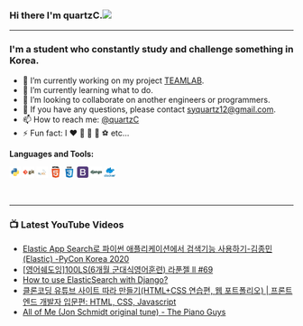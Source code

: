 ### Hi there I'm quartzC.<a href="https://github.com/quartzC"><img src="https://media.giphy.com/media/hvRJCLFzcasrR4ia7z/giphy.gif" width="25px"></a>
<!--
**quartzC/quartzC** is a ✨ _special_ ✨ repository because its `README.md` (this file) appears on your GitHub profile. 

Here are some ideas to get you started:-->
<hr>

### I'm a student who constantly study and challenge something in Korea.

- 🔭 I’m currently working on my project [TEAMLAB](https://www.notion.so/TEAMLAB-d690ca4b3f4d44449520ed21e9b51739).
- 🌱 I’m currently learning what to do.
- 👯 I’m looking to collaborate on another engineers or programmers.
- 💬 If you have any questions, please contact syquartz12@gmail.com.
- 📫 How to reach me: [@quartzC](https://www.instagram.com/SY_quartz/)
- ⚡ Fun fact: I :heart: :dog: :guitar: :basketball: :soccer: etc...


**Languages and Tools:**  

<code><img height="20" src="https://raw.githubusercontent.com/github/explore/80688e429a7d4ef2fca1e82350fe8e3517d3494d/topics/python/python.png"></code>
<code><img height="20" src="https://raw.githubusercontent.com/github/explore/80688e429a7d4ef2fca1e82350fe8e3517d3494d/topics/git/git.png"></code>
<code><img height="20" src="https://raw.githubusercontent.com/github/explore/80688e429a7d4ef2fca1e82350fe8e3517d3494d/topics/mysql/mysql.png"></code>
<code><img height="20" src="https://raw.githubusercontent.com/github/explore/5c058a388828bb5fde0bcafd4bc867b5bb3f26f3/topics/html/html.png"></code>
<code><img height="20" src="https://raw.githubusercontent.com/github/explore/80688e429a7d4ef2fca1e82350fe8e3517d3494d/topics/css/css.png"></code>
<code><img height="20" src="https://raw.githubusercontent.com/github/explore/80688e429a7d4ef2fca1e82350fe8e3517d3494d/topics/bootstrap/bootstrap.png"></code>
<code><img height="20" src="https://raw.githubusercontent.com/github/explore/80688e429a7d4ef2fca1e82350fe8e3517d3494d/topics/django/django.png"></code>
<code><img height="20" src="https://raw.githubusercontent.com/github/explore/80688e429a7d4ef2fca1e82350fe8e3517d3494d/topics/docker/docker.png"></code>

<br/>

<hr>


### 📺 Latest YouTube Videos
<!-- YOUTUBE:START -->
- [Elastic App Search로 파이썬 애플리케이션에서 검색기능 사용하기-김종민(Elastic) -PyCon Korea 2020](https://www.youtube.com/watch?v=0rpe2hfn5Sc)
- [[영어쉐도잉]100LS(6개월 군대식영어훈련) 라푼젤 ll #69](https://www.youtube.com/watch?v=H7xZQ7uIE0Q&t=305s)
- [How to use ElasticSearch with Django?](https://www.youtube.com/watch?v=xFcJPwVPc1o)
- [클론코딩 유튜브 사이트 따라 만들기(HTML+CSS 연습편, 웹 포트폴리오) | 프론트엔드 개발자 입문편: HTML, CSS, Javascript](https://www.youtube.com/watch?v=67stn7Pu7s4)
- [All of Me (Jon Schmidt original tune) - The Piano Guys](https://www.youtube.com/watch?v=9fAZIQ-vpdw)
<!-- YOUTUBE:END -->
